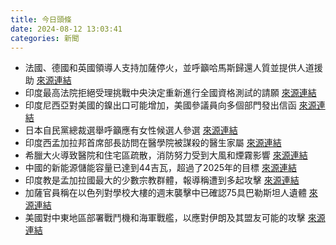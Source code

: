 ```yaml
---
title: 今日頭條
date: 2024-08-12 13:03:41
categories: 新聞            
---
```

- 法國、德國和英國領導人支持加薩停火，並呼籲哈馬斯歸還人質並提供人道援助 [來源連結](https://www.npr.org/2024/08/12/g-s1-16591/gaza-israel-hamas)
- 印度最高法院拒絕受理挑戰中央決定重新進行全國資格測試的請願 [來源連結](https://www.thehindu.com/news/national/ugc-net-supreme-court-refuses-to-entertain-plea-challenging-centres-decision-to-conduct-fresh-examination/article68515655.ece)
- 印度尼西亞對美國的鎳出口可能增加，美國參議員向多個部門發出信函 [來源連結](https://asiatimes.com/2024/08/the-true-cost-of-chinas-hold-on-indonesias-nickel/)
- 日本自民黨總裁選舉呼籲應有女性候選人參選 [來源連結](https://www.japantimes.co.jp/news/2024/08/12/japan/politics/ldp-election-female-candidates/)
- 印度西孟加拉邦首席部長訪問在醫學院被謀殺的醫生家屬 [來源連結](https://www.thehindu.com/news/cities/kolkata/mamata-banerjee-visits-residence-of-murdered-rg-kar-hospital-doctor/article68515555.ece)
- 希臘大火導致醫院和住宅區疏散，消防努力受到大風和煙霧影響 [來源連結](https://www.npr.org/2024/08/12/g-s1-16592/wildfire-greece-athens)
- 中國的新能源儲能容量已達到44吉瓦，超過了2025年的目標 [來源連結](https://www.japantimes.co.jp/business/2024/08/12/china-battery-fleet/)
- 印度教是孟加拉國最大的少數宗教群體，報導稱遭到多起攻擊 [來源連結](https://www.japantimes.co.jp/news/2024/08/12/asia-pacific/politics/bangladesh-attacks-minorities/)
- 加薩官員稱在以色列對學校大樓的週末襲擊中已確認75具巴勒斯坦人遺體 [來源連結](https://www.theguardian.com/world/live/2024/aug/12/middle-east-crisis-live-us-israel-iran-gaza-hamas-lebanon-hezbollah)
- 美國對中東地區部署戰鬥機和海軍戰艦，以應對伊朗及其盟友可能的攻擊 [來源連結](https://www.theguardian.com/world/article/2024/aug/12/us-military-strike-group-jets-submarine-middle-east-iran-attack-israel)



